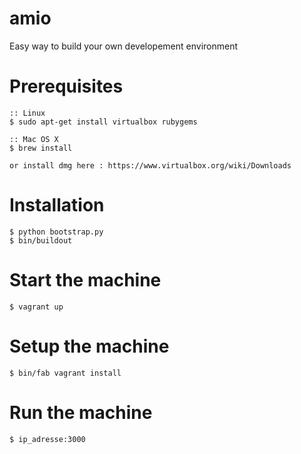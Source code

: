 amio
====

Easy way to build your own developement environment

Prerequisites
=============

	:: Linux
	$ sudo apt-get install virtualbox rubygems

	:: Mac OS X
	$ brew install 

	or install dmg here : https://www.virtualbox.org/wiki/Downloads

Installation
============

	$ python bootstrap.py
	$ bin/buildout

Start the machine
==================

	$ vagrant up

Setup the machine
=================

	$ bin/fab vagrant install

Run the machine
===============
	$ ip_adresse:3000